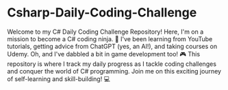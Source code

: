 # Csharp-Daily-Coding-Challenge
Welcome to my C# Daily Coding Challenge Repository! Here, I'm on a mission to become a C# coding ninja. 🚀 I've been learning from YouTube tutorials, getting advice from ChatGPT (yes, an AI!), and taking courses on Udemy. Oh, and I've dabbled a bit in game development too! 🎮 This repository is where I track my daily progress as I tackle coding challenges and conquer the world of C# programming. Join me on this exciting journey of self-learning and skill-building! 💻
